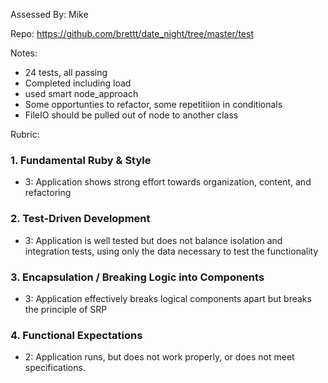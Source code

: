 Assessed By: Mike

Repo: https://github.com/brettt/date_night/tree/master/test

Notes:

* 24 tests, all passing
* Completed including load
* used smart node_approach
* Some opportunties to refactor, some repetitiion in conditionals
* FileIO should be pulled out of node to another class

Rubric:

### 1. Fundamental Ruby & Style

* 3:  Application shows strong effort towards organization, content, and refactoring

### 2. Test-Driven Development

* 3: Application is well tested but does not balance isolation and integration tests, using only the data necessary to test the functionality

### 3. Encapsulation / Breaking Logic into Components

* 3: Application effectively breaks logical components apart but breaks the principle of SRP

### 4. Functional Expectations

* 2: Application runs, but does not work properly, or does not meet specifications.

